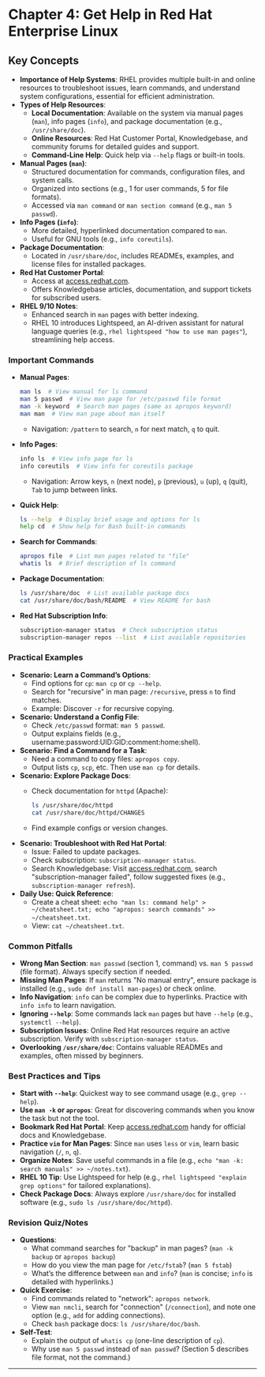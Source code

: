 # Chapter 4: Get Help in Red Hat Enterprise Linux

## Key Concepts

- **Importance of Help Systems**: RHEL provides multiple built-in and online resources to troubleshoot issues, learn commands, and understand system configurations, essential for efficient administration.
- **Types of Help Resources**:
  - **Local Documentation**: Available on the system via manual pages (`man`), info pages (`info`), and package documentation (e.g., `/usr/share/doc`).
  - **Online Resources**: Red Hat Customer Portal, Knowledgebase, and community forums for detailed guides and support.
  - **Command-Line Help**: Quick help via `--help` flags or built-in tools.
- **Manual Pages (`man`)**:
  - Structured documentation for commands, configuration files, and system calls.
  - Organized into sections (e.g., 1 for user commands, 5 for file formats).
  - Accessed via `man command` or `man section command` (e.g., `man 5 passwd`).
- **Info Pages (`info`)**:
  - More detailed, hyperlinked documentation compared to `man`.
  - Useful for GNU tools (e.g., `info coreutils`).
- **Package Documentation**:
  - Located in `/usr/share/doc`, includes READMEs, examples, and license files for installed packages.
- **Red Hat Customer Portal**:
  - Access at [access.redhat.com](https://access.redhat.com).
  - Offers Knowledgebase articles, documentation, and support tickets for subscribed users.
- **RHEL 9/10 Notes**:
  - Enhanced search in `man` pages with better indexing.
  - RHEL 10 introduces Lightspeed, an AI-driven assistant for natural language queries (e.g., `rhel lightspeed "how to use man pages"`), streamlining help access.

### Important Commands

- **Manual Pages**:

  ```bash
  man ls  # View manual for ls command
  man 5 passwd  # View man page for /etc/passwd file format
  man -k keyword  # Search man pages (same as apropos keyword)
  man man  # View man page about man itself
  ```

  - Navigation: `/pattern` to search, `n` for next match, `q` to quit.
- **Info Pages**:

  ```bash
  info ls  # View info page for ls
  info coreutils  # View info for coreutils package
  ```

  - Navigation: Arrow keys, `n` (next node), `p` (previous), `u` (up), `q` (quit), `Tab` to jump between links.
- **Quick Help**:

  ```bash
  ls --help  # Display brief usage and options for ls
  help cd  # Show help for Bash built-in commands
  ```

- **Search for Commands**:

  ```bash
  apropos file  # List man pages related to "file"
  whatis ls  # Brief description of ls command
  ```

- **Package Documentation**:

  ```bash
  ls /usr/share/doc  # List available package docs
  cat /usr/share/doc/bash/README  # View README for bash
  ```

- **Red Hat Subscription Info**:

  ```bash
  subscription-manager status  # Check subscription status
  subscription-manager repos --list  # List available repositories
  ```

### Practical Examples

- **Scenario: Learn a Command’s Options**:
  - Find options for `cp`: `man cp` or `cp --help`.
  - Search for "recursive" in man page: `/recursive`, press `n` to find matches.
  - Example: Discover `-r` for recursive copying.
- **Scenario: Understand a Config File**:
  - Check `/etc/passwd` format: `man 5 passwd`.
  - Output explains fields (e.g., username:password:UID:GID:comment:home:shell).
- **Scenario: Find a Command for a Task**:
  - Need a command to copy files: `apropos copy`.
  - Output lists `cp`, `scp`, etc. Then use `man cp` for details.
- **Scenario: Explore Package Docs**:
  - Check documentation for `httpd` (Apache):

    ```bash
    ls /usr/share/doc/httpd
    cat /usr/share/doc/httpd/CHANGES
    ```

  - Find example configs or version changes.
- **Scenario: Troubleshoot with Red Hat Portal**:
  - Issue: Failed to update packages.
  - Check subscription: `subscription-manager status`.
  - Search Knowledgebase: Visit [access.redhat.com](https://access.redhat.com), search "subscription-manager failed", follow suggested fixes (e.g., `subscription-manager refresh`).
- **Daily Use: Quick Reference**:
  - Create a cheat sheet: `echo "man ls: command help" > ~/cheatsheet.txt; echo "apropos: search commands" >> ~/cheatsheet.txt`.
  - View: `cat ~/cheatsheet.txt`.

### Common Pitfalls

- **Wrong Man Section**: `man passwd` (section 1, command) vs. `man 5 passwd` (file format). Always specify section if needed.
- **Missing Man Pages**: If `man` returns "No manual entry", ensure package is installed (e.g., `sudo dnf install man-pages`) or check online.
- **Info Navigation**: `info` can be complex due to hyperlinks. Practice with `info info` to learn navigation.
- **Ignoring `--help`**: Some commands lack `man` pages but have `--help` (e.g., `systemctl --help`).
- **Subscription Issues**: Online Red Hat resources require an active subscription. Verify with `subscription-manager status`.
- **Overlooking `/usr/share/doc`**: Contains valuable READMEs and examples, often missed by beginners.

### Best Practices and Tips

- **Start with `--help`**: Quickest way to see command usage (e.g., `grep --help`).
- **Use `man -k` or `apropos`**: Great for discovering commands when you know the task but not the tool.
- **Bookmark Red Hat Portal**: Keep [access.redhat.com](https://access.redhat.com) handy for official docs and Knowledgebase.
- **Practice `vim` for Man Pages**: Since `man` uses `less` or `vim`, learn basic navigation (`/`, `n`, `q`).
- **Organize Notes**: Save useful commands in a file (e.g., `echo "man -k: search manuals" >> ~/notes.txt`).
- **RHEL 10 Tip**: Use Lightspeed for help (e.g., `rhel lightspeed "explain grep options"` for tailored explanations).
- **Check Package Docs**: Always explore `/usr/share/doc` for installed software (e.g., `sudo ls /usr/share/doc/httpd`).

### Revision Quiz/Notes

- **Questions**:
  - What command searches for "backup" in man pages? (`man -k backup` or `apropos backup`)
  - How do you view the man page for `/etc/fstab`? (`man 5 fstab`)
  - What’s the difference between `man` and `info`? (`man` is concise; `info` is detailed with hyperlinks.)
- **Quick Exercise**:
  - Find commands related to "network": `apropos network`.
  - View `man nmcli`, search for "connection" (`/connection`), and note one option (e.g., `add` for adding connections).
  - Check `bash` package docs: `ls /usr/share/doc/bash`.
- **Self-Test**:
  - Explain the output of `whatis cp` (one-line description of `cp`).
  - Why use `man 5 passwd` instead of `man passwd`? (Section 5 describes file format, not the command.)

---
